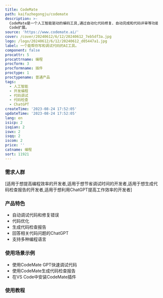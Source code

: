 ```yaml
---
title: CodeMate
path: kaifazhegongju/codemate
description: >-
  CodeMate是一个人工智能驱动的编码工具,通过自动化代码修复、自动完成和代码评审等功能,可以帮助开发者提高10倍的编码效率。它的核心技术基于GPT模型,可以理解代码意图,提供建议和自动纠正错误。代码保持私密和安全。主要功能包括:代码调试、聊天提问、代码优化、代码检查等。适用于各种编程语言,支持VS
  Code扩展。
source: 'https://www.codemate.ai/'
cover: /cover/20240612/6/12/20240612_7eb5df3a.jpg
logo: /logo/20240612/6/12/20240612_d05447a1.jpg
label: 一个能帮你写和调试代码的AI工具。
component: false
procattr: 5
procattrname: 编程
procform: 3
procformname: 插件
proctype: 1
proctypename: 普通产品
tags:
  - 人工智能
  - 开发编程
  - 代码调试
  - 代码检查
  - ChatGPT
createTime: '2023-08-24 17:52:05'
updateTime: '2023-08-24 17:52:05'
lang: en
isicp: 2
isqian: 2
iswx: 2
isqq: 2
iscom: 2
price: ''
catname: 编程
sort: 11921
---
```




### 需求人群
[适用于想提高编程效率的开发者,适用于想节省调试时间的开发者,适用于想生成代码检查报告的开发者,适用于想利用ChatGPT提高工作效率的开发者]

### 产品特色
- 自动调试代码和修复错误
- 代码优化
- 生成代码检查报告
- 回答相关代码问题的ChatGPT
- 支持多种编程语言

### 使用场景示例
- 使用CodeMate GPT快速调试代码
- 使用CodeMate生成代码检查报告
- 在VS Code中安装CodeMate插件

### 使用教程


  

